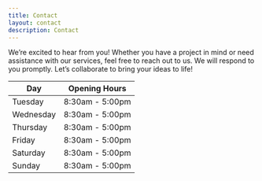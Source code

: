 ```yaml
---
title: Contact
layout: contact
description: Contact
---
```


We’re excited to hear from you! Whether you have a project in mind or need assistance with our services, feel free to reach out to us. We will respond to you promptly. Let’s collaborate to bring your ideas to life!

| Day       | Opening Hours   |
| --------- | --------------- |
| Tuesday   | 8:30am - 5:00pm |
| Wednesday | 8:30am - 5:00pm |
| Thursday  | 8:30am - 5:00pm |
| Friday    | 8:30am - 5:00pm |
| Saturday  | 8:30am - 5:00pm |
| Sunday    | 8:30am - 5:00pm |

